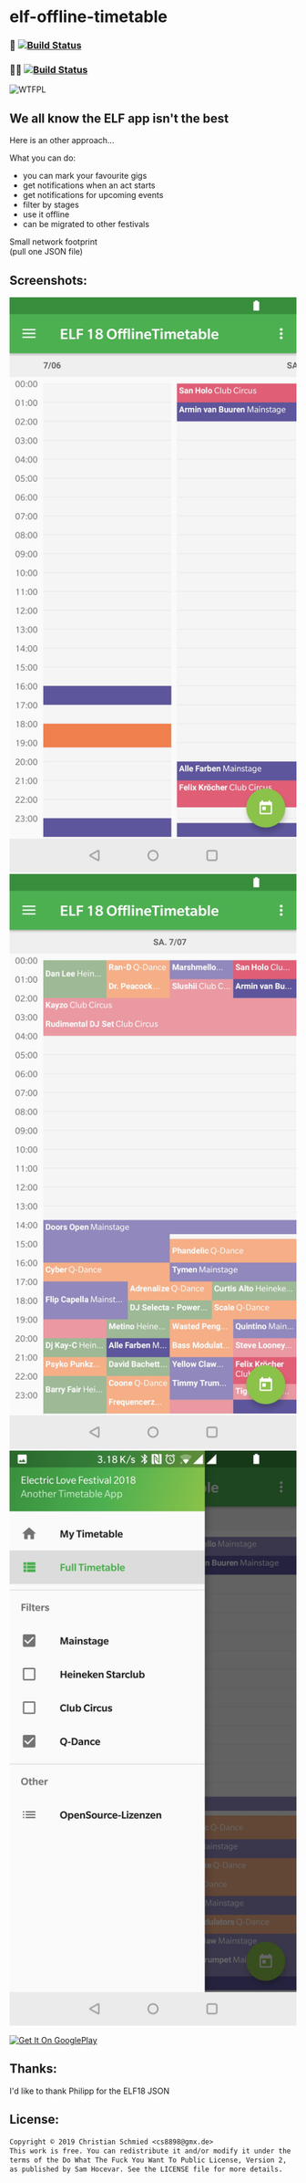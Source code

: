 # elf-offline-timetable

### 📱 [![Build Status](https://jenkins.hive.ddnss.de/buildStatus/icon?job=AndroidApps/elf-offline-timetablePRODUCTION)](https://jenkins.hive.ddnss.de/job/AndroidApps/elf-offline-timetablePRODUCTION)
### 👨‍💻  [![Build Status](https://jenkins.hive.ddnss.de/buildStatus/icon?job=AndroidApps/elf-offline-timetableINTERNAL)](https://jenkins.hive.ddnss.de/job/AndroidApps/elf-offline-timetableINTERNAL)

![WTFPL](http://www.wtfpl.net/wp-content/uploads/2012/12/wtfpl-badge-1.png)

We all know the ELF app isn't the best
--------------------------------------

Here is an other approach... 

What you can do:
- you can mark your favourite gigs
- get notifications when an act starts
- get notifications for upcoming events
- filter by stages
- use it offline
- can be migrated to other festivals

Small network footprint  
(pull one JSON file)

Screenshots:
------------

![My List](/screenshots/mylist.png)
![Full List](/screenshots/fulllist.png)
![Menu](/screenshots/menu.png)


[![Get It On GooglePlay](https://cdn.rawgit.com/steverichey/google-play-badge-svg/master/img/en_get.svg)](https://play.google.com/store/apps/details?id=tk.cs8898.elfofflinett)

Thanks:
-------

I'd like to thank Philipp for the ELF18 JSON

License:
--------
```
Copyright © 2019 Christian Schmied <cs8898@gmx.de>
This work is free. You can redistribute it and/or modify it under the
terms of the Do What The Fuck You Want To Public License, Version 2,
as published by Sam Hocevar. See the LICENSE file for more details.
```
